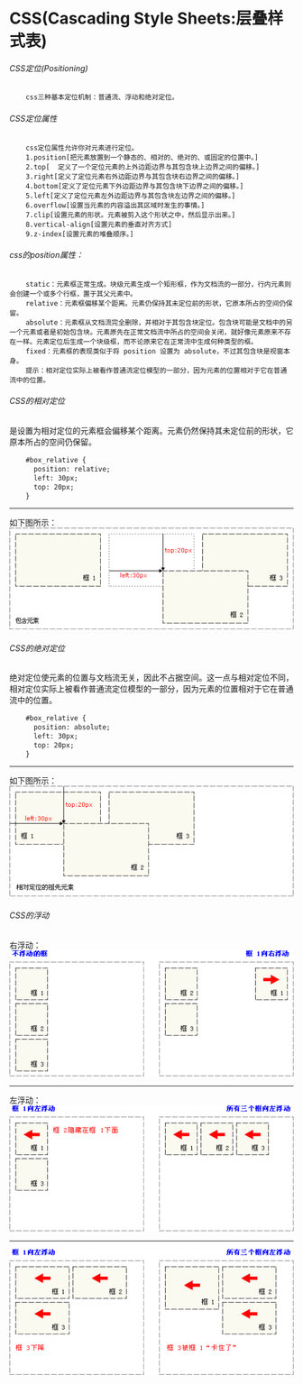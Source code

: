 # CSS(Cascading Style Sheets:层叠样式表)

###### CSS定位(Positioning)
```
    css三种基本定位机制：普通流、浮动和绝对定位。
```

###### CSS定位属性
```
    css定位属性允许你对元素进行定位。
    1.position[把元素放置到一个静态的、相对的、绝对的、或固定的位置中。]
    2.top[	定义了一个定位元素的上外边距边界与其包含块上边界之间的偏移。]
    3.right[定义了定位元素右外边距边界与其包含块右边界之间的偏移。]
    4.bottom[定义了定位元素下外边距边界与其包含块下边界之间的偏移。]
    5.left[定义了定位元素左外边距边界与其包含块左边界之间的偏移。]
    6.overflow[设置当元素的内容溢出其区域时发生的事情。]
    7.clip[设置元素的形状。元素被剪入这个形状之中，然后显示出来。]
    8.vertical-align[设置元素的垂直对齐方式]
    9.z-index[设置元素的堆叠顺序。]
```

###### css的position属性：
```
    static：元素框正常生成。块级元素生成一个矩形框，作为文档流的一部分，行内元素则会创建一个或多个行框，置于其父元素中。
    relative：元素框偏移某个距离。元素仍保持其未定位前的形状，它原本所占的空间仍保留。
    absolute：元素框从文档流完全删除，并相对于其包含块定位。包含块可能是文档中的另一个元素或者是初始包含块。元素原先在正常文档流中所占的空间会关闭，就好像元素原来不存在一样。元素定位后生成一个块级框，而不论原来它在正常流中生成何种类型的框。
    fixed：元素框的表现类似于将 position 设置为 absolute，不过其包含块是视窗本身。
    提示：相对定位实际上被看作普通流定位模型的一部分，因为元素的位置相对于它在普通流中的位置。
```

###### CSS的相对定位
是设置为相对定位的元素框会偏移某个距离。元素仍然保持其未定位前的形状，它原本所占的空间仍保留。
```
    #box_relative {
      position: relative;
      left: 30px;
      top: 20px;
    }
```
*****
如下图所示：
![相对定位：relative](./Images/relative.gif)

###### CSS的绝对定位
绝对定位使元素的位置与文档流无关，因此不占据空间。这一点与相对定位不同，相对定位实际上被看作普通流定位模型的一部分，因为元素的位置相对于它在普通流中的位置。
```
    #box_relative {
      position: absolute;
      left: 30px;
      top: 20px;
    }
```

*****
如下图所示：
![绝对定位：absolute](./Images/absolute.gif)

###### CSS的浮动
右浮动：
![浮动：float](./Images/floating_right.gif)

*****
左浮动：
![浮动：float](./Images/floating_left1.gif)
*****
![浮动：float](./Images/floating_left2.gif)

